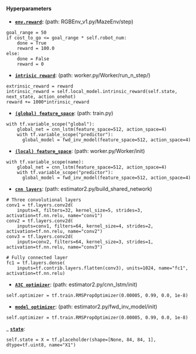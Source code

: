 #### Hyperparameters

- __[`env.reward`](RGBEnv_v1.py#L103):__ (path: RGBEnv_v1.py/MazeEnv/step)     
```buildoutcfg
goal_range = 50
if cost_to_go <= goal_range * self.robot_num:
    done = True
    reward = 100.0
else:
    done = False
    reward = 0
```   

- __[`intrisic reward`](worker.py#L160)__: (path: worker.py/Worker/run_n_step/)
```buildoutcfg
extrinsic_reward = reward
intrinsic_reward = self.local_model.intrinsic_reward(self.state, next_state, action_onehot)
reward += 1000*intrinsic_reward
```

- __[`(global) feature_space`](train.py/#L85)__: (path: train.py)
```buildoutcfg
with tf.variable_scope("global"):
    global_net = cnn_lstm(feature_space=512, action_space=4)
    with tf.variable_scope("predictor"):
      global_model = fwd_inv_model(feature_space=512, action_space=4)    
```

- __[`(local) feature_space`](worker.py/#L88)__: (path: worker.py/Worker/init)
```buildoutcfg
with tf.variable_scope(name):
    global_net = cnn_lstm(feature_space=512, action_space=4)
    with tf.variable_scope("predictor"):
      global_model = fwd_inv_model(feature_space=512, action_space=4)    
```


- __[`cnn layers`](estimators2.py/#L18)__: (path: estimator2.py/build_shared_network)
```buildoutcfg
# Three convolutional layers
conv1 = tf.layers.conv2d(
    inputs=X, filters=32, kernel_size=5, strides=3, activation=tf.nn.relu, name="conv1")
conv2 = tf.layers.conv2d(
    inputs=conv1, filters=64, kernel_size=4, strides=2, activation=tf.nn.relu, name="conv2")
conv3 = tf.layers.conv2d(
    inputs=conv2, filters=64, kernel_size=3, strides=1, activation=tf.nn.relu, name="conv3")

# Fully connected layer
fc1 = tf.layers.dense(
    inputs=tf.contrib.layers.flatten(conv3), units=1024, name="fc1", activation=tf.nn.relu)
```

- __[`A3C optimizer`](estimators2.py/#L150)__: (path: estimator2.py/cnn_lstm/init)
```buildoutcfg
self.optimizer = tf.train.RMSPropOptimizer(0.00005, 0.99, 0.0, 1e-8)
```

- __[`model optimizer`](estimators2.py/#L220)__: (path: estimator2.py/fwd_inv_model/init)
```buildoutcfg
self.optimizer = tf.train.RMSPropOptimizer(0.00005, 0.99, 0.0, 1e-8)
```
_ __[`state`](estimators2.py#L71)__:
```buildoutcfg
self.state = X = tf.placeholder(shape=[None, 84, 84, 1], dtype=tf.uint8, name="X1")

```